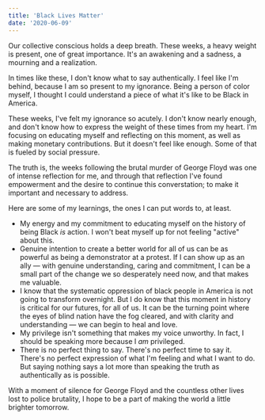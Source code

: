 ```yaml
---
title: 'Black Lives Matter'
date: '2020-06-09'
---
```


Our collective conscious holds a deep breath. These weeks, a heavy weight is present, one of great importance. It's an awakening and a sadness, a mourning and a realization.

In times like these, I don't know what to say authentically. I feel like I'm behind, because I am so present to my ignorance. Being a person of color myself, I thought I could understand a piece of what it's like to be Black in America.

These weeks, I've felt my ignorance so acutely. I don't know nearly enough, and don't know how to express the weight of these times from my heart. I'm focusing on educating myself and reflecting on this moment, as well as making monetary contributions. But it doesn't feel like enough. Some of that is fueled by social pressure.

The truth is, the weeks following the brutal murder of George Floyd was one of intense reflection for me, and through that reflection I've found empowerment and the desire to continue this converstation; to make it important and necessary to address.

Here are some of my learnings, the ones I can put words to, at least.

- My energy and my commitment to educating myself on the history of being Black _is_ action. I won't beat myself up for not feeling "active" about this.
- Genuine intention to create a better world for all of us can be as powerful as being a demonstrator at a protest. If I can show up as an ally — with genuine understanding, caring and commitment, I can be a small part of the change we so desperately need now, and that makes me valuable.
- I know that the systematic oppression of black people in America is not going to transform overnight. But I do know that this moment in history is critical for our futures, for all of us. It can be the turning point where the eyes of blind nation have the fog cleared, and with clarity and understanding — we can begin to heal and love.
- My privilege isn't something that makes my voice unworthy. In fact, I should be speaking more because I _am_ privileged.
- There is no perfect thing to say. There's no perfect time to say it. There's no perfect expression of what I'm feeling and what I want to do. But saying nothing says a lot more than speaking the truth as authentically as is possible.

With a moment of silence for George Floyd and the countless other lives lost to police brutality, I hope to be a part of making the world a little brighter tomorrow.
